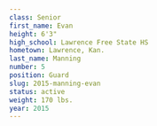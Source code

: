 ```yaml
---
class: Senior
first_name: Evan
height: 6'3"
high_school: Lawrence Free State HS
hometown: Lawrence, Kan.
last_name: Manning
number: 5
position: Guard
slug: 2015-manning-evan
status: active
weight: 170 lbs.
year: 2015
---
```

